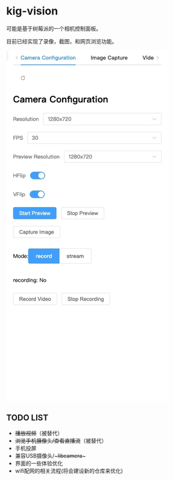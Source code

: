 # kig-vision

可能是基于树莓派的一个相机控制面板。

目前已经实现了录像，截图，和网页浏览功能。

![image][main_pic]

## TODO LIST

* ~~播放视频~~（被替代）
* ~~浏览手机摄像头/查看直播流~~（被替代）
* 手机投屏
* 兼容USB摄像头/~~~libcamera~~~
* 界面的一些体验优化
* wifi配网的相关流程(将会建设新的仓库来优化)

[main_pic]: docs/pic/main.jpeg
